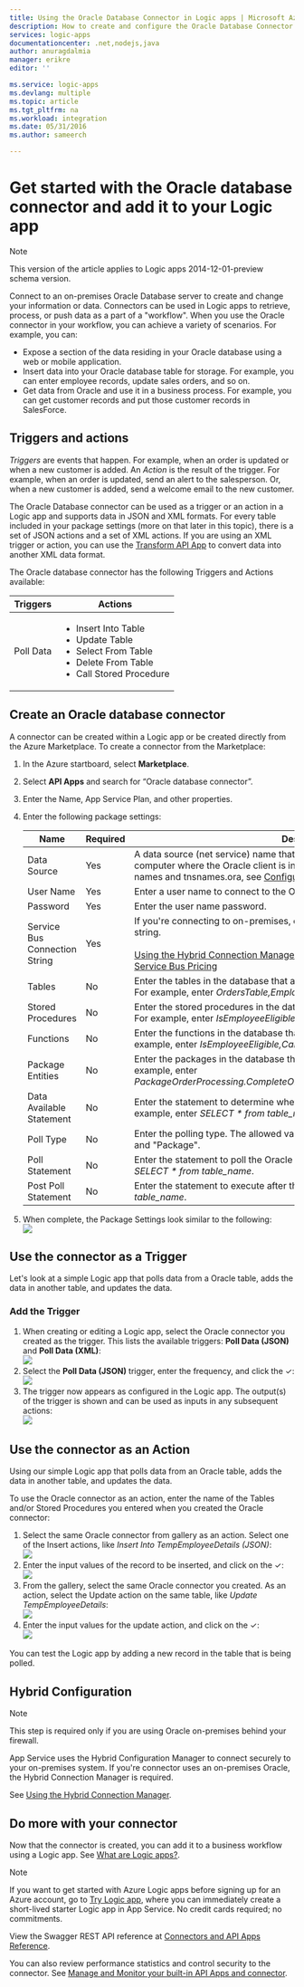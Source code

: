 ```yaml
---
title: Using the Oracle Database Connector in Logic apps | Microsoft Azure App Service
description: How to create and configure the Oracle Database Connector or API app and use it in a Logic app in Azure App Service
services: logic-apps
documentationcenter: .net,nodejs,java
author: anuragdalmia
manager: erikre
editor: ''

ms.service: logic-apps
ms.devlang: multiple
ms.topic: article
ms.tgt_pltfrm: na
ms.workload: integration
ms.date: 05/31/2016
ms.author: sameerch

---
```

# Get started with the Oracle database connector and add it to your Logic app
> [!NOTE]
> This version of the article applies to Logic apps 2014-12-01-preview schema version.
> 
> 

Connect to an on-premises Oracle Database server to create and change your information or data. Connectors can be used in Logic apps to retrieve, process, or push data as a part of a "workflow". When you use the Oracle connector in your workflow, you can achieve a variety of scenarios. For example, you can:

* Expose a section of the data residing in your Oracle database using a web or mobile application.
* Insert data into your Oracle database table for storage. For example, you can enter employee records, update sales orders, and so on.
* Get data from Oracle and use it in a business process. For example, you can get customer records and put those customer records in SalesForce.

## Triggers and actions
*Triggers* are events that happen. For example, when an order is updated or when a new customer is added. An *Action* is the result of the trigger. For example, when an order is updated, send an alert to the salesperson. Or, when a new customer is added, send a welcome email to the new customer.

The Oracle Database connector can be used as a trigger or an action in a Logic app and supports data in JSON and XML formats. For every table included in your package settings (more on that later in this topic), there is a set of JSON actions and a set of XML actions. If you are using an XML trigger or action, you can use the [Transform API App](app-service-logic-transform-xml-documents.md) to convert data into another XML data format.

The Oracle database connector has the following Triggers and Actions available:

| Triggers | Actions |
| --- | --- |
| Poll Data |<ul><li>Insert Into Table</li><li>Update Table</li><li>Select From Table</li><li>Delete From Table</li><li>Call Stored Procedure</li> |

## Create an Oracle database connector
A connector can be created within a Logic app or be created directly from the Azure Marketplace. To create a connector from the Marketplace:

1. In the Azure startboard, select **Marketplace**.
2. Select **API Apps** and search for “Oracle database connector”.
3. Enter the Name, App Service Plan, and other properties.
4. Enter the following package settings:
   
   | Name | Required | Description |
   | --- | --- | --- |
   | Data Source |Yes |A data source (net service) name that is specified in the tnsnames.ora file on the computer where the Oracle client is installed. For information about data source names and tnsnames.ora, see [Configuring the Oracle Client](http://msdn.microsoft.com/library/dd787872.aspx). |
   | User Name |Yes |Enter a user name to connect to the Oracle server. |
   | Password |Yes |Enter the user name password. |
   | Service Bus Connection String |Yes |If you're connecting to on-premises, enter the Service Bus relay connection string.<br/><br/>[Using the Hybrid Connection Manager](app-service-logic-hybrid-connection-manager.md)<br/>[Service Bus Pricing](https://azure.microsoft.com/pricing/details/service-bus/) |
   | Tables |No |Enter the tables in the database that are allowed to be modified by the connector. For example, enter *OrdersTable,EmployeeTable*. |
   | Stored Procedures |No |Enter the stored procedures in the database that can be called by the connector. For example, enter *IsEmployeeEligible,CalculateOrderDiscount*. |
   | Functions |No |Enter the functions in the database that can be called by the connector. For example, enter *IsEmployeeEligible,CalculateOrderDiscount*. |
   | Package Entities |No |Enter the packages in the database that can be called by the connector. For example, enter *PackageOrderProcessing.CompleteOrder,PackageOrderProcessing.GenerateBill*. |
   | Data Available Statement |No |Enter the statement to determine whether any data is available for polling. For example, enter *SELECT * from table_name*. |
   | Poll Type |No |Enter the polling type. The allowed values are "Select", "Procedure", "Function" and "Package". |
   | Poll Statement |No |Enter the statement to poll the Oracle Server database. For example, enter *SELECT * from table_name*. |
   | Post Poll Statement |No |Enter the statement to execute after the poll. For example, enter *DELETE * from table_name*. |
5. When complete, the Package Settings look similar to the following:
   <br/>
   ![](./media/app-service-logic-connector-oracle/Create.png)  

## Use the connector as a Trigger
Let's look at a simple Logic app that polls data from a Oracle table, adds the data in another table, and updates the data.

### Add the Trigger
1. When creating or editing a Logic app, select the Oracle connector you created as the trigger. This lists the available triggers: **Poll Data (JSON)** and **Poll Data (XML)**:
   <br/>
   ![](./media/app-service-logic-connector-oracle/LogicApp1.png)
2. Select the **Poll Data (JSON)** trigger, enter the frequency, and click the ✓:
   <br/>
   ![](./media/app-service-logic-connector-oracle/LogicApp2.png)
3. The trigger now appears as configured in the Logic app. The output(s) of the trigger is shown and can be used as inputs in any subsequent actions:
   <br/>
   ![](./media/app-service-logic-connector-oracle/LogicApp3.png)

## Use the connector as an Action
Using our simple Logic app that polls data from an Oracle table, adds the data in another table, and updates the data.

To use the Oracle connector as an action, enter the name of the Tables and/or Stored Procedures you entered when you created the Oracle connector:

1. Select the same Oracle connector from gallery as an action. Select one of the Insert actions, like *Insert Into TempEmployeeDetails (JSON)*:
   <br/>
   ![](./media/app-service-logic-connector-oracle/LogicApp4.png)
2. Enter the input values of the record to be inserted, and click on the ✓:
   <br/>
   ![](./media/app-service-logic-connector-oracle/LogicApp5.png)
3. From the gallery, select the same Oracle connector you created. As an action, select the Update action on the same table, like *Update TempEmployeeDetails*:
   <br/>
   ![](./media/app-service-logic-connector-oracle/LogicApp7.png)
4. Enter the input values for the update action, and click on the ✓:
   <br/>
   ![](./media/app-service-logic-connector-oracle/LogicApp8.png)

You can test the Logic app by adding a new record in the table that is being polled.

## Hybrid Configuration
> [!NOTE]
> This step is required only if you are using Oracle on-premises behind your firewall.
> 
> 

App Service uses the Hybrid Configuration Manager to connect securely to your on-premises system. If you're connector uses an on-premises Oracle, the Hybrid Connection Manager is required.

See [Using the Hybrid Connection Manager](app-service-logic-hybrid-connection-manager.md).

## Do more with your connector
Now that the connector is created, you can add it to a business workflow using a Logic app. See [What are Logic apps?](app-service-logic-what-are-logic-apps.md).

> [!NOTE]
> If you want to get started with Azure Logic apps before signing up for an Azure account, go to [Try Logic app](https://tryappservice.azure.com/?appservice=logic), where you can immediately create a short-lived starter Logic app in App Service. No credit cards required; no commitments.
> 
> 

View the Swagger REST API reference at [Connectors and API Apps Reference](http://go.microsoft.com/fwlink/p/?LinkId=529766).

You can also review performance statistics and control security to the connector. See [Manage and Monitor your built-in API Apps and connector](app-service-logic-monitor-your-connectors.md).

<!--Image references-->
[1]: ./media/app-service-logic-connector-oracle/Create.png
[5]: ./media/app-service-logic-connector-oracle/LogicApp1.png
[6]: ./media/app-service-logic-connector-oracle/LogicApp2.png
[7]: ./media/app-service-logic-connector-oracle/LogicApp3.png
[8]: ./media/app-service-logic-connector-oracle/LogicApp4.png
[9]: ./media/app-service-logic-connector-oracle/LogicApp5.png
[10]: ./media/app-service-logic-connector-oracle/LogicApp6.png
[11]: ./media/app-service-logic-connector-oracle/LogicApp7.png
[12]: ./media/app-service-logic-connector-oracle/LogicApp8.png
